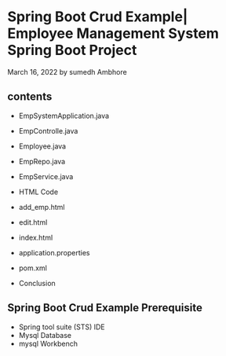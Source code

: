 # Spring Boot Crud Example| Employee Management System Spring Boot Project
March 16, 2022 by sumedh Ambhore

## contents

* EmpSystemApplication.java
* EmpControlle.java
* Employee.java
* EmpRepo.java
* EmpService.java

* HTML Code
* add_emp.html
* edit.html
* index.html
* application.properties
* pom.xml
* Conclusion

## Spring Boot Crud Example Prerequisite

* Spring tool suite (STS) IDE
* Mysql Database
* mysql Workbench
